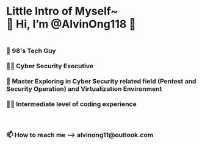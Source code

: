    
<h1> Little Intro of Myself~ 
<br> 👋 Hi, I’m @AlvinOng118 👋</h1>

<h3>
<br> 🙋 98's Tech Guy
<br>
<br> 👨‍💻 Cyber Security Executive
<br>
<br> 👀 Master Exploring in Cyber Security related field (Pentest and Security Operation) and Virtualization Environment
<br>
<br> 👨‍💻 Intermediate level of coding experience
<br>
<br>
<br>
<br>
📫 How to reach me --> alvinong11@outlook.com
  
 </h2>
